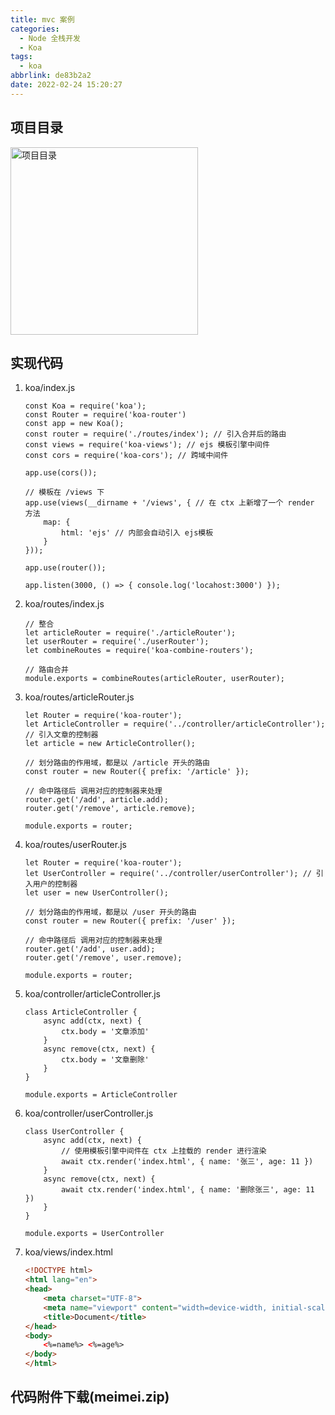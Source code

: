 ```yaml
---
title: mvc 案例
categories:
  - Node 全栈开发
  - Koa
tags:
  - koa
abbrlink: de83b2a2
date: 2022-02-24 15:20:27
---
```


## 项目目录
<img src="项目目录.jpg" width="300px" height="auto" class="lazy-load" title="项目目录"/>

## 实现代码
1. koa/index.js
    ```JS
    const Koa = require('koa');
    const Router = require('koa-router')
    const app = new Koa();
    const router = require('./routes/index'); // 引入合并后的路由
    const views = require('koa-views'); // ejs 模板引擎中间件
    const cors = require('koa-cors'); // 跨域中间件
    
    app.use(cors());
    
    // 模板在 /views 下
    app.use(views(__dirname + '/views', { // 在 ctx 上新增了一个 render 方法
        map: {
            html: 'ejs' // 内部会自动引入 ejs模板
        }
    }));
    
    app.use(router());
    
    app.listen(3000, () => { console.log('locahost:3000') });
    ```
2. koa/routes/index.js
    ```JS
    // 整合
    let articleRouter = require('./articleRouter');
    let userRouter = require('./userRouter');
    let combineRoutes = require('koa-combine-routers');
    
    // 路由合并
    module.exports = combineRoutes(articleRouter, userRouter);
    ```
3. koa/routes/articleRouter.js
    ```JS
    let Router = require('koa-router');
    let ArticleController = require('../controller/articleController'); // 引入文章的控制器
    let article = new ArticleController();
    
    // 划分路由的作用域，都是以 /article 开头的路由
    const router = new Router({ prefix: '/article' });
    
    // 命中路径后 调用对应的控制器来处理
    router.get('/add', article.add);
    router.get('/remove', article.remove);
    
    module.exports = router;
    ```
4. koa/routes/userRouter.js
    ```JS
    let Router = require('koa-router');
    let UserController = require('../controller/userController'); // 引入用户的控制器
    let user = new UserController();
    
    // 划分路由的作用域，都是以 /user 开头的路由
    const router = new Router({ prefix: '/user' });
    
    // 命中路径后 调用对应的控制器来处理
    router.get('/add', user.add);
    router.get('/remove', user.remove);
    
    module.exports = router;
    ```
5. koa/controller/articleController.js
    ```JS
    class ArticleController {
        async add(ctx, next) {
            ctx.body = '文章添加'
        }
        async remove(ctx, next) {
            ctx.body = '文章删除'
        }
    }
    
    module.exports = ArticleController
    ```
6. koa/controller/userController.js
    ```JS
    class UserController {
        async add(ctx, next) {
            // 使用模板引擎中间件在 ctx 上挂载的 render 进行渲染
            await ctx.render('index.html', { name: '张三', age: 11 })
        }
        async remove(ctx, next) {
            await ctx.render('index.html', { name: '删除张三', age: 11 })
        }
    }
    
    module.exports = UserController
    ```
7. koa/views/index.html
    ```HTML
    <!DOCTYPE html>
    <html lang="en">
    <head>
        <meta charset="UTF-8">
        <meta name="viewport" content="width=device-width, initial-scale=1.0">
        <title>Document</title>
    </head>
    <body>
        <%=name%> <%=age%>
    </body>
    </html>
    ```

## <a class="attachment" name="koa.zip">代码附件下载(meimei.zip)</a>
